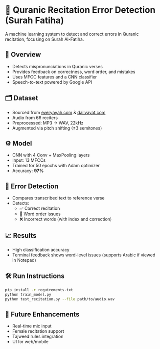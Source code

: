 
# 🕌 Quranic Recitation Error Detection (Surah Fatiha)

A machine learning system to detect and correct errors in Quranic recitation, focusing on Surah Al-Fatiha.

## 🚀 Overview

- Detects mispronunciations in Quranic verses  
- Provides feedback on correctness, word order, and mistakes  
- Uses MFCC features and a CNN classifier  
- Speech-to-text powered by Google API

## 🗂️ Dataset

- Sourced from [everyayah.com](https://www.everyayah.com/data) & [dailyayat.com](https://dailyayat.com/)  
- Audio from 66 reciters  
- Preprocessed: MP3 → WAV, 22kHz  
- Augmented via pitch shifting (±3 semitones)

## ⚙️ Model

- CNN with 4 Conv + MaxPooling layers  
- Input: 13 MFCCs  
- Trained for 50 epochs with Adam optimizer  
- Accuracy: **97%**

## 🧪 Error Detection

- Compares transcribed text to reference verse  
- Detects:
  - ✅ Correct recitation  
  - 🔁 Word order issues  
  - ❌ Incorrect words (with index and correction)

## 📈 Results

- High classification accuracy  
- Terminal feedback shows word-level issues (supports Arabic if viewed in Notepad)

## 🛠 Run Instructions

```bash
pip install -r requirements.txt
python train_model.py
python test_recitation.py --file path/to/audio.wav
````

## 🌱 Future Enhancements

* Real-time mic input
* Female recitation support
* Tajweed rules integration
* UI for web/mobile


